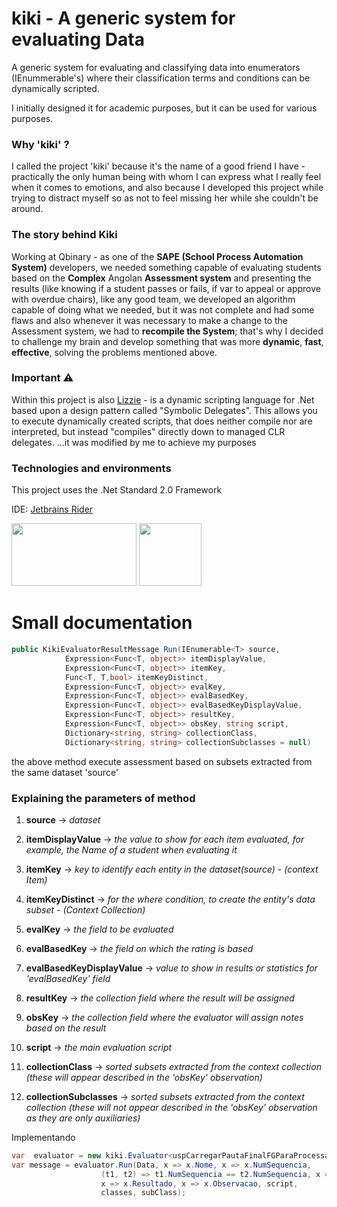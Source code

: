 
# kiki  - A generic system for evaluating Data
 A generic system for evaluating and classifying data into enumerators (IEnummerable's) where their classification terms and conditions can be dynamically scripted.

I initially designed it for academic purposes, but it can be used for various purposes.
### Why 'kiki' ?
I called the project 'kiki' because it's the name of a good friend I have - practically the only human being with whom I can express what I really feel when it comes to emotions, and also because I developed this project while trying to distract myself so as not to feel missing her while she couldn't be around.
### The story behind Kiki
 Working at Qbinary - as one of the **SAPE (School Process Automation System)** developers, we needed something capable of evaluating students based on the **Complex** Angolan **Assessment system** and presenting the results (like knowing if a student passes or fails, if var to appeal or approve with overdue chairs), like any good team, we developed an algorithm capable of doing what we needed, but it was not complete and had some flaws and also whenever it was necessary to make a change to the Assessment system, we had to **recompile the System**; that's why I decided to challenge my brain and develop something that was more **dynamic**, **fast**, **effective**, solving the problems mentioned above.
### Important :warning:
Within this project is also [Lizzie](https://github.com/polterguy/lizzie "Lizzie") - is a dynamic scripting language for .Net based upon a design pattern called "Symbolic Delegates". This allows you to execute dynamically created scripts, that does neither compile nor are interpreted, but instead "compiles" directly down to managed CLR delegates. ...it was modified by me to achieve my purposes
### Technologies and environments

This project uses the .Net Standard 2.0 Framework

IDE: [Jetbrains Rider](https://www.jetbrains.com/rider/)

<img src="https://user-images.githubusercontent.com/74734491/148679922-a0d46288-8d51-4748-bb33-96ee759eb7ef.jpg" alt="" data-canonical-src="https://user-images.githubusercontent.com/74734491/148679862-8607cc11-3fb7-46eb-8ae0-8be1729406a3.jpg" width="200" height="100" />  <img src="https://user-images.githubusercontent.com/74734491/148679100-3059af09-27af-464e-ac47-f10d91279f57.png" alt="" data-canonical-src="https://user-images.githubusercontent.com/74734491/148679100-3059af09-27af-464e-ac47-f10d91279f57.png" width="100" height="100" /> 

# Small documentation



```csharp
public KikiEvaluatorResultMessage Run(IEnumerable<T> source,
            Expression<Func<T, object>> itemDisplayValue, 
            Expression<Func<T, object>> itemKey, 
            Func<T, T,bool> itemKeyDistinct,
            Expression<Func<T, object>> evalKey, 
            Expression<Func<T, object>> evalBasedKey,
            Expression<Func<T, object>> evalBasedKeyDisplayValue,
            Expression<Func<T, object>> resultKey,
            Expression<Func<T, object>> obsKey, string script, 
            Dictionary<string, string> collectionClass,
            Dictionary<string, string> collectionSubclasses = null)
```


the above method execute assessment based on subsets extracted from the same dataset 'source'

### Explaining the parameters of method

1. **source** -> *dataset*

1. **itemDisplayValue** -> *the value to show for each item evaluated, for example,
 the Name of a student when evaluating it*

1. **itemKey** -> *key to identify each entity in the dataset(source) - (context Item)*

1. **itemKeyDistinct** -> *for the where condition, to create the entity's 
 data subset - (Context Collection)*

1. **evalKey** -> *the field to be evaluated*

1. **evalBasedKey** -> *the field on which the rating is based*

1. **evalBasedKeyDisplayValue** -> *value to show in results or statistics for 'evalBasedKey' field*
         
1. **resultKey** -> *the collection field where the result will be assigned*

1. **obsKey** -> *the collection field where the evaluator will assign notes based on the result*

1. **script** -> *the main evaluation script*

1. **collectionClass** -> *sorted subsets extracted from the context collection 
         (these will appear described in the 'obsKey' observation)*

1. **collectionSubclasses** -> *sorted subsets extracted from the context collection 
         (these will not appear described in the 'obsKey' 
         observation as they are only auxiliaries)*



Implementando
```csharp
var  evaluator = new kiki.Evaluator<uspCarregarPautaFinalFGParaProcessamentoResult>();
var message = evaluator.Run(Data, x => x.Nome, x => x.NumSequencia,
                    (t1, t2) => t1.NumSequencia == t2.NumSequencia, x => x.MFD, x => x.IdDisciplina, x => x.Disciplina,
                    x => x.Resultado, x => x.Observacao, script,
                    classes, subClass);
```
### 
